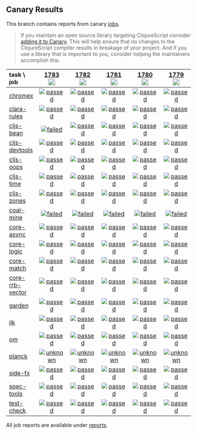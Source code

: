 ## Canary Results

This branch contains reports from canary [jobs](https://github.com/cljs-oss/canary/tree/jobs).

> If you maintain an open source library targeting ClojureScript consider [adding it to Canary](https://github.com/cljs-oss/canary/tree/master#how-to-participate). This will help ensure that no changes to the ClojureScript compiler results in breakage of your project. And if you use a library that is important to you, consider helping the maintainers accomplish this.

[//]: # (begin_overview_table)

| task \ job | <a href="reports/2021/05/19/job-001783-1.10.864-15f330f3" title="job #1783&#xA;&#xA;job&#xA;&#xA;requested by Mike Fikes (@mfikes) on 2021-05-19T15:43:49Z">1783<br/><img width=20 height=20 src="https://avatars.githubusercontent.com/u/1723464?v=4&s=60"></a> | <a href="reports/2021/05/19/job-001782-1.10.863-8ef4bd24" title="job #1782&#xA;&#xA;job&#xA;&#xA;requested by BinaryAge Bot (@babot) on 2021-05-19T11:11:31Z">1782<br/><img width=20 height=20 src="https://avatars.githubusercontent.com/u/1476765?v=4&s=60"></a> | <a href="reports/2021/05/18/job-001781-1.10.863-8ef4bd24" title="job #1781&#xA;&#xA;job&#xA;&#xA;requested by BinaryAge Bot (@babot) on 2021-05-18T11:53:31Z">1781<br/><img width=20 height=20 src="https://avatars.githubusercontent.com/u/1476765?v=4&s=60"></a> | <a href="reports/2021/05/17/job-001780-1.10.863-8ef4bd24" title="job #1780&#xA;&#xA;job&#xA;&#xA;requested by BinaryAge Bot (@babot) on 2021-05-17T11:09:34Z">1780<br/><img width=20 height=20 src="https://avatars.githubusercontent.com/u/1476765?v=4&s=60"></a> | <a href="reports/2021/05/15/job-001779-1.10.863-8ef4bd24" title="job #1779&#xA;&#xA;job&#xA;&#xA;requested by BinaryAge Bot (@babot) on 2021-05-15T11:09:18Z">1779<br/><img width=20 height=20 src="https://avatars.githubusercontent.com/u/1476765?v=4&s=60"></a> | <a href="reports/2021/05/14/job-001778-1.10.859-fc265c52" title="job #1778&#xA;&#xA;job&#xA;&#xA;requested by BinaryAge Bot (@babot) on 2021-05-14T11:09:10Z">1778<br/><img width=20 height=20 src="https://avatars.githubusercontent.com/u/1476765?v=4&s=60"></a> | <a href="reports/2021/05/13/job-001777-1.10.858-927f221f" title="job #1777&#xA;&#xA;job&#xA;&#xA;requested by BinaryAge Bot (@babot) on 2021-05-13T11:10:37Z">1777<br/><img width=20 height=20 src="https://avatars.githubusercontent.com/u/1476765?v=4&s=60"></a> | <a href="reports/2021/05/12/job-001776-1.10.857-d82b10a9" title="job #1776&#xA;&#xA;job&#xA;&#xA;requested by BinaryAge Bot (@babot) on 2021-05-12T11:09:21Z">1776<br/><img width=20 height=20 src="https://avatars.githubusercontent.com/u/1476765?v=4&s=60"></a> | <a href="reports/2021/05/11/job-001775-1.10.856-4a73bc8b" title="job #1775&#xA;&#xA;job&#xA;&#xA;requested by BinaryAge Bot (@babot) on 2021-05-11T11:07:53Z">1775<br/><img width=20 height=20 src="https://avatars.githubusercontent.com/u/1476765?v=4&s=60"></a> | <a href="reports/2021/05/10/job-001774-1.10.856-4a73bc8b" title="job #1774&#xA;&#xA;job&#xA;&#xA;requested by BinaryAge Bot (@babot) on 2021-05-10T11:07:56Z">1774<br/><img width=20 height=20 src="https://avatars.githubusercontent.com/u/1476765?v=4&s=60"></a> |
| :--- | :---: | :---: | :---: | :---: | :---: | :---: | :---: | :---: | :---: | :---: |
| [chromex](https://github.com/binaryage/chromex) | <a href="reports/2021/05/19/job-001783-1.10.864-15f330f3#-chromex"><img title="passed" src="http://box.binaryage.com/s-passed.svg"><a> | <a href="reports/2021/05/19/job-001782-1.10.863-8ef4bd24#-chromex"><img title="passed" src="http://box.binaryage.com/s-passed.svg"><a> | <a href="reports/2021/05/18/job-001781-1.10.863-8ef4bd24#-chromex"><img title="passed" src="http://box.binaryage.com/s-passed.svg"><a> | <a href="reports/2021/05/17/job-001780-1.10.863-8ef4bd24#-chromex"><img title="passed" src="http://box.binaryage.com/s-passed.svg"><a> | <a href="reports/2021/05/15/job-001779-1.10.863-8ef4bd24#-chromex"><img title="passed" src="http://box.binaryage.com/s-passed.svg"><a> | <a href="reports/2021/05/14/job-001778-1.10.859-fc265c52#-chromex"><img title="passed" src="http://box.binaryage.com/s-passed.svg"><a> | <a href="reports/2021/05/13/job-001777-1.10.858-927f221f#-chromex"><img title="passed" src="http://box.binaryage.com/s-passed.svg"><a> | <a href="reports/2021/05/12/job-001776-1.10.857-d82b10a9#-chromex"><img title="passed" src="http://box.binaryage.com/s-passed.svg"><a> | <a href="reports/2021/05/11/job-001775-1.10.856-4a73bc8b#-chromex"><img title="passed" src="http://box.binaryage.com/s-passed.svg"><a> | <a href="reports/2021/05/10/job-001774-1.10.856-4a73bc8b#-chromex"><img title="passed" src="http://box.binaryage.com/s-passed.svg"><a> |
| [clara-rules](https://github.com/cerner/clara-rules) | <a href="reports/2021/05/19/job-001783-1.10.864-15f330f3#-clara-rules"><img title="passed" src="http://box.binaryage.com/s-passed.svg"><a> | <a href="reports/2021/05/19/job-001782-1.10.863-8ef4bd24#-clara-rules"><img title="passed" src="http://box.binaryage.com/s-passed.svg"><a> | <a href="reports/2021/05/18/job-001781-1.10.863-8ef4bd24#-clara-rules"><img title="passed" src="http://box.binaryage.com/s-passed.svg"><a> | <a href="reports/2021/05/17/job-001780-1.10.863-8ef4bd24#-clara-rules"><img title="passed" src="http://box.binaryage.com/s-passed.svg"><a> | <a href="reports/2021/05/15/job-001779-1.10.863-8ef4bd24#-clara-rules"><img title="passed" src="http://box.binaryage.com/s-passed.svg"><a> | <a href="reports/2021/05/14/job-001778-1.10.859-fc265c52#-clara-rules"><img title="passed" src="http://box.binaryage.com/s-passed.svg"><a> | <a href="reports/2021/05/13/job-001777-1.10.858-927f221f#-clara-rules"><img title="passed" src="http://box.binaryage.com/s-passed.svg"><a> | <a href="reports/2021/05/12/job-001776-1.10.857-d82b10a9#-clara-rules"><img title="passed" src="http://box.binaryage.com/s-passed.svg"><a> | <a href="reports/2021/05/11/job-001775-1.10.856-4a73bc8b#-clara-rules"><img title="passed" src="http://box.binaryage.com/s-passed.svg"><a> | <a href="reports/2021/05/10/job-001774-1.10.856-4a73bc8b#-clara-rules"><img title="passed" src="http://box.binaryage.com/s-passed.svg"><a> |
| [cljs-bean](https://github.com/mfikes/cljs-bean) | <a href="reports/2021/05/19/job-001783-1.10.864-15f330f3#-cljs-bean"><img title="failed" src="http://box.binaryage.com/s-failed.svg"><a> | <a href="reports/2021/05/19/job-001782-1.10.863-8ef4bd24#-cljs-bean"><img title="passed" src="http://box.binaryage.com/s-passed.svg"><a> | <a href="reports/2021/05/18/job-001781-1.10.863-8ef4bd24#-cljs-bean"><img title="passed" src="http://box.binaryage.com/s-passed.svg"><a> | <a href="reports/2021/05/17/job-001780-1.10.863-8ef4bd24#-cljs-bean"><img title="passed" src="http://box.binaryage.com/s-passed.svg"><a> | <a href="reports/2021/05/15/job-001779-1.10.863-8ef4bd24#-cljs-bean"><img title="passed" src="http://box.binaryage.com/s-passed.svg"><a> | <a href="reports/2021/05/14/job-001778-1.10.859-fc265c52#-cljs-bean"><img title="passed" src="http://box.binaryage.com/s-passed.svg"><a> | <a href="reports/2021/05/13/job-001777-1.10.858-927f221f#-cljs-bean"><img title="passed" src="http://box.binaryage.com/s-passed.svg"><a> | <a href="reports/2021/05/12/job-001776-1.10.857-d82b10a9#-cljs-bean"><img title="passed" src="http://box.binaryage.com/s-passed.svg"><a> | <a href="reports/2021/05/11/job-001775-1.10.856-4a73bc8b#-cljs-bean"><img title="passed" src="http://box.binaryage.com/s-passed.svg"><a> | <a href="reports/2021/05/10/job-001774-1.10.856-4a73bc8b#-cljs-bean"><img title="passed" src="http://box.binaryage.com/s-passed.svg"><a> |
| [cljs-devtools](https://github.com/binaryage/cljs-devtools) | <a href="reports/2021/05/19/job-001783-1.10.864-15f330f3#-cljs-devtools"><img title="passed" src="http://box.binaryage.com/s-passed.svg"><a> | <a href="reports/2021/05/19/job-001782-1.10.863-8ef4bd24#-cljs-devtools"><img title="passed" src="http://box.binaryage.com/s-passed.svg"><a> | <a href="reports/2021/05/18/job-001781-1.10.863-8ef4bd24#-cljs-devtools"><img title="passed" src="http://box.binaryage.com/s-passed.svg"><a> | <a href="reports/2021/05/17/job-001780-1.10.863-8ef4bd24#-cljs-devtools"><img title="passed" src="http://box.binaryage.com/s-passed.svg"><a> | <a href="reports/2021/05/15/job-001779-1.10.863-8ef4bd24#-cljs-devtools"><img title="passed" src="http://box.binaryage.com/s-passed.svg"><a> | <a href="reports/2021/05/14/job-001778-1.10.859-fc265c52#-cljs-devtools"><img title="passed" src="http://box.binaryage.com/s-passed.svg"><a> | <a href="reports/2021/05/13/job-001777-1.10.858-927f221f#-cljs-devtools"><img title="passed" src="http://box.binaryage.com/s-passed.svg"><a> | <a href="reports/2021/05/12/job-001776-1.10.857-d82b10a9#-cljs-devtools"><img title="passed" src="http://box.binaryage.com/s-passed.svg"><a> | <a href="reports/2021/05/11/job-001775-1.10.856-4a73bc8b#-cljs-devtools"><img title="passed" src="http://box.binaryage.com/s-passed.svg"><a> | <a href="reports/2021/05/10/job-001774-1.10.856-4a73bc8b#-cljs-devtools"><img title="passed" src="http://box.binaryage.com/s-passed.svg"><a> |
| [cljs-oops](https://github.com/binaryage/cljs-oops) | <a href="reports/2021/05/19/job-001783-1.10.864-15f330f3#-cljs-oops"><img title="passed" src="http://box.binaryage.com/s-passed.svg"><a> | <a href="reports/2021/05/19/job-001782-1.10.863-8ef4bd24#-cljs-oops"><img title="passed" src="http://box.binaryage.com/s-passed.svg"><a> | <a href="reports/2021/05/18/job-001781-1.10.863-8ef4bd24#-cljs-oops"><img title="passed" src="http://box.binaryage.com/s-passed.svg"><a> | <a href="reports/2021/05/17/job-001780-1.10.863-8ef4bd24#-cljs-oops"><img title="passed" src="http://box.binaryage.com/s-passed.svg"><a> | <a href="reports/2021/05/15/job-001779-1.10.863-8ef4bd24#-cljs-oops"><img title="passed" src="http://box.binaryage.com/s-passed.svg"><a> | <a href="reports/2021/05/14/job-001778-1.10.859-fc265c52#-cljs-oops"><img title="passed" src="http://box.binaryage.com/s-passed.svg"><a> | <a href="reports/2021/05/13/job-001777-1.10.858-927f221f#-cljs-oops"><img title="passed" src="http://box.binaryage.com/s-passed.svg"><a> | <a href="reports/2021/05/12/job-001776-1.10.857-d82b10a9#-cljs-oops"><img title="passed" src="http://box.binaryage.com/s-passed.svg"><a> | <a href="reports/2021/05/11/job-001775-1.10.856-4a73bc8b#-cljs-oops"><img title="passed" src="http://box.binaryage.com/s-passed.svg"><a> | <a href="reports/2021/05/10/job-001774-1.10.856-4a73bc8b#-cljs-oops"><img title="passed" src="http://box.binaryage.com/s-passed.svg"><a> |
| [cljs-time](https://github.com/andrewmcveigh/cljs-time) | <a href="reports/2021/05/19/job-001783-1.10.864-15f330f3#-cljs-time"><img title="passed" src="http://box.binaryage.com/s-passed.svg"><a> | <a href="reports/2021/05/19/job-001782-1.10.863-8ef4bd24#-cljs-time"><img title="passed" src="http://box.binaryage.com/s-passed.svg"><a> | <a href="reports/2021/05/18/job-001781-1.10.863-8ef4bd24#-cljs-time"><img title="passed" src="http://box.binaryage.com/s-passed.svg"><a> | <a href="reports/2021/05/17/job-001780-1.10.863-8ef4bd24#-cljs-time"><img title="passed" src="http://box.binaryage.com/s-passed.svg"><a> | <a href="reports/2021/05/15/job-001779-1.10.863-8ef4bd24#-cljs-time"><img title="passed" src="http://box.binaryage.com/s-passed.svg"><a> | <a href="reports/2021/05/14/job-001778-1.10.859-fc265c52#-cljs-time"><img title="passed" src="http://box.binaryage.com/s-passed.svg"><a> | <a href="reports/2021/05/13/job-001777-1.10.858-927f221f#-cljs-time"><img title="passed" src="http://box.binaryage.com/s-passed.svg"><a> | <a href="reports/2021/05/12/job-001776-1.10.857-d82b10a9#-cljs-time"><img title="passed" src="http://box.binaryage.com/s-passed.svg"><a> | <a href="reports/2021/05/11/job-001775-1.10.856-4a73bc8b#-cljs-time"><img title="passed" src="http://box.binaryage.com/s-passed.svg"><a> | <a href="reports/2021/05/10/job-001774-1.10.856-4a73bc8b#-cljs-time"><img title="passed" src="http://box.binaryage.com/s-passed.svg"><a> |
| [cljs-zones](https://github.com/binaryage/cljs-zones) | <a href="reports/2021/05/19/job-001783-1.10.864-15f330f3#-cljs-zones"><img title="passed" src="http://box.binaryage.com/s-passed.svg"><a> | <a href="reports/2021/05/19/job-001782-1.10.863-8ef4bd24#-cljs-zones"><img title="passed" src="http://box.binaryage.com/s-passed.svg"><a> | <a href="reports/2021/05/18/job-001781-1.10.863-8ef4bd24#-cljs-zones"><img title="passed" src="http://box.binaryage.com/s-passed.svg"><a> | <a href="reports/2021/05/17/job-001780-1.10.863-8ef4bd24#-cljs-zones"><img title="passed" src="http://box.binaryage.com/s-passed.svg"><a> | <a href="reports/2021/05/15/job-001779-1.10.863-8ef4bd24#-cljs-zones"><img title="passed" src="http://box.binaryage.com/s-passed.svg"><a> | <a href="reports/2021/05/14/job-001778-1.10.859-fc265c52#-cljs-zones"><img title="passed" src="http://box.binaryage.com/s-passed.svg"><a> | <a href="reports/2021/05/13/job-001777-1.10.858-927f221f#-cljs-zones"><img title="passed" src="http://box.binaryage.com/s-passed.svg"><a> | <a href="reports/2021/05/12/job-001776-1.10.857-d82b10a9#-cljs-zones"><img title="passed" src="http://box.binaryage.com/s-passed.svg"><a> | <a href="reports/2021/05/11/job-001775-1.10.856-4a73bc8b#-cljs-zones"><img title="passed" src="http://box.binaryage.com/s-passed.svg"><a> | <a href="reports/2021/05/10/job-001774-1.10.856-4a73bc8b#-cljs-zones"><img title="passed" src="http://box.binaryage.com/s-passed.svg"><a> |
| [coal-mine](https://github.com/mfikes/coal-mine) | <a href="reports/2021/05/19/job-001783-1.10.864-15f330f3#-coal-mine"><img title="failed" src="http://box.binaryage.com/s-failed.svg"><a> | <a href="reports/2021/05/19/job-001782-1.10.863-8ef4bd24#-coal-mine"><img title="failed" src="http://box.binaryage.com/s-failed.svg"><a> | <a href="reports/2021/05/18/job-001781-1.10.863-8ef4bd24#-coal-mine"><img title="failed" src="http://box.binaryage.com/s-failed.svg"><a> | <a href="reports/2021/05/17/job-001780-1.10.863-8ef4bd24#-coal-mine"><img title="failed" src="http://box.binaryage.com/s-failed.svg"><a> | <a href="reports/2021/05/15/job-001779-1.10.863-8ef4bd24#-coal-mine"><img title="failed" src="http://box.binaryage.com/s-failed.svg"><a> | <a href="reports/2021/05/14/job-001778-1.10.859-fc265c52#-coal-mine"><img title="failed" src="http://box.binaryage.com/s-failed.svg"><a> | <a href="reports/2021/05/13/job-001777-1.10.858-927f221f#-coal-mine"><img title="failed" src="http://box.binaryage.com/s-failed.svg"><a> | <a href="reports/2021/05/12/job-001776-1.10.857-d82b10a9#-coal-mine"><img title="passed" src="http://box.binaryage.com/s-passed.svg"><a> | <a href="reports/2021/05/11/job-001775-1.10.856-4a73bc8b#-coal-mine"><img title="failed" src="http://box.binaryage.com/s-failed.svg"><a> | <a href="reports/2021/05/10/job-001774-1.10.856-4a73bc8b#-coal-mine"><img title="passed" src="http://box.binaryage.com/s-passed.svg"><a> |
| [core-async](https://github.com/clojure/core.async) | <a href="reports/2021/05/19/job-001783-1.10.864-15f330f3#-core-async"><img title="passed" src="http://box.binaryage.com/s-passed.svg"><a> | <a href="reports/2021/05/19/job-001782-1.10.863-8ef4bd24#-core-async"><img title="passed" src="http://box.binaryage.com/s-passed.svg"><a> | <a href="reports/2021/05/18/job-001781-1.10.863-8ef4bd24#-core-async"><img title="passed" src="http://box.binaryage.com/s-passed.svg"><a> | <a href="reports/2021/05/17/job-001780-1.10.863-8ef4bd24#-core-async"><img title="passed" src="http://box.binaryage.com/s-passed.svg"><a> | <a href="reports/2021/05/15/job-001779-1.10.863-8ef4bd24#-core-async"><img title="passed" src="http://box.binaryage.com/s-passed.svg"><a> | <a href="reports/2021/05/14/job-001778-1.10.859-fc265c52#-core-async"><img title="passed" src="http://box.binaryage.com/s-passed.svg"><a> | <a href="reports/2021/05/13/job-001777-1.10.858-927f221f#-core-async"><img title="passed" src="http://box.binaryage.com/s-passed.svg"><a> | <a href="reports/2021/05/12/job-001776-1.10.857-d82b10a9#-core-async"><img title="passed" src="http://box.binaryage.com/s-passed.svg"><a> | <a href="reports/2021/05/11/job-001775-1.10.856-4a73bc8b#-core-async"><img title="passed" src="http://box.binaryage.com/s-passed.svg"><a> | <a href="reports/2021/05/10/job-001774-1.10.856-4a73bc8b#-core-async"><img title="passed" src="http://box.binaryage.com/s-passed.svg"><a> |
| [core-logic](https://github.com/clojure/core.logic) | <a href="reports/2021/05/19/job-001783-1.10.864-15f330f3#-core-logic"><img title="passed" src="http://box.binaryage.com/s-passed.svg"><a> | <a href="reports/2021/05/19/job-001782-1.10.863-8ef4bd24#-core-logic"><img title="passed" src="http://box.binaryage.com/s-passed.svg"><a> | <a href="reports/2021/05/18/job-001781-1.10.863-8ef4bd24#-core-logic"><img title="passed" src="http://box.binaryage.com/s-passed.svg"><a> | <a href="reports/2021/05/17/job-001780-1.10.863-8ef4bd24#-core-logic"><img title="passed" src="http://box.binaryage.com/s-passed.svg"><a> | <a href="reports/2021/05/15/job-001779-1.10.863-8ef4bd24#-core-logic"><img title="passed" src="http://box.binaryage.com/s-passed.svg"><a> | <a href="reports/2021/05/14/job-001778-1.10.859-fc265c52#-core-logic"><img title="passed" src="http://box.binaryage.com/s-passed.svg"><a> | <a href="reports/2021/05/13/job-001777-1.10.858-927f221f#-core-logic"><img title="passed" src="http://box.binaryage.com/s-passed.svg"><a> | <a href="reports/2021/05/12/job-001776-1.10.857-d82b10a9#-core-logic"><img title="passed" src="http://box.binaryage.com/s-passed.svg"><a> | <a href="reports/2021/05/11/job-001775-1.10.856-4a73bc8b#-core-logic"><img title="passed" src="http://box.binaryage.com/s-passed.svg"><a> | <a href="reports/2021/05/10/job-001774-1.10.856-4a73bc8b#-core-logic"><img title="passed" src="http://box.binaryage.com/s-passed.svg"><a> |
| [core-match](https://github.com/clojure/core.match) | <a href="reports/2021/05/19/job-001783-1.10.864-15f330f3#-core-match"><img title="passed" src="http://box.binaryage.com/s-passed.svg"><a> | <a href="reports/2021/05/19/job-001782-1.10.863-8ef4bd24#-core-match"><img title="passed" src="http://box.binaryage.com/s-passed.svg"><a> | <a href="reports/2021/05/18/job-001781-1.10.863-8ef4bd24#-core-match"><img title="passed" src="http://box.binaryage.com/s-passed.svg"><a> | <a href="reports/2021/05/17/job-001780-1.10.863-8ef4bd24#-core-match"><img title="passed" src="http://box.binaryage.com/s-passed.svg"><a> | <a href="reports/2021/05/15/job-001779-1.10.863-8ef4bd24#-core-match"><img title="passed" src="http://box.binaryage.com/s-passed.svg"><a> | <a href="reports/2021/05/14/job-001778-1.10.859-fc265c52#-core-match"><img title="passed" src="http://box.binaryage.com/s-passed.svg"><a> | <a href="reports/2021/05/13/job-001777-1.10.858-927f221f#-core-match"><img title="passed" src="http://box.binaryage.com/s-passed.svg"><a> | <a href="reports/2021/05/12/job-001776-1.10.857-d82b10a9#-core-match"><img title="passed" src="http://box.binaryage.com/s-passed.svg"><a> | <a href="reports/2021/05/11/job-001775-1.10.856-4a73bc8b#-core-match"><img title="passed" src="http://box.binaryage.com/s-passed.svg"><a> | <a href="reports/2021/05/10/job-001774-1.10.856-4a73bc8b#-core-match"><img title="passed" src="http://box.binaryage.com/s-passed.svg"><a> |
| [core-rrb-vector](https://github.com/clojure/core.rrb-vector) | <a href="reports/2021/05/19/job-001783-1.10.864-15f330f3#-core-rrb-vector"><img title="passed" src="http://box.binaryage.com/s-passed.svg"><a> | <a href="reports/2021/05/19/job-001782-1.10.863-8ef4bd24#-core-rrb-vector"><img title="passed" src="http://box.binaryage.com/s-passed.svg"><a> | <a href="reports/2021/05/18/job-001781-1.10.863-8ef4bd24#-core-rrb-vector"><img title="passed" src="http://box.binaryage.com/s-passed.svg"><a> | <a href="reports/2021/05/17/job-001780-1.10.863-8ef4bd24#-core-rrb-vector"><img title="passed" src="http://box.binaryage.com/s-passed.svg"><a> | <a href="reports/2021/05/15/job-001779-1.10.863-8ef4bd24#-core-rrb-vector"><img title="passed" src="http://box.binaryage.com/s-passed.svg"><a> | <a href="reports/2021/05/14/job-001778-1.10.859-fc265c52#-core-rrb-vector"><img title="passed" src="http://box.binaryage.com/s-passed.svg"><a> | <a href="reports/2021/05/13/job-001777-1.10.858-927f221f#-core-rrb-vector"><img title="passed" src="http://box.binaryage.com/s-passed.svg"><a> | <a href="reports/2021/05/12/job-001776-1.10.857-d82b10a9#-core-rrb-vector"><img title="passed" src="http://box.binaryage.com/s-passed.svg"><a> | <a href="reports/2021/05/11/job-001775-1.10.856-4a73bc8b#-core-rrb-vector"><img title="passed" src="http://box.binaryage.com/s-passed.svg"><a> | <a href="reports/2021/05/10/job-001774-1.10.856-4a73bc8b#-core-rrb-vector"><img title="passed" src="http://box.binaryage.com/s-passed.svg"><a> |
| [garden](https://github.com/noprompt/garden) | <a href="reports/2021/05/19/job-001783-1.10.864-15f330f3#-garden"><img title="passed" src="http://box.binaryage.com/s-passed.svg"><a> | <a href="reports/2021/05/19/job-001782-1.10.863-8ef4bd24#-garden"><img title="passed" src="http://box.binaryage.com/s-passed.svg"><a> | <a href="reports/2021/05/18/job-001781-1.10.863-8ef4bd24#-garden"><img title="passed" src="http://box.binaryage.com/s-passed.svg"><a> | <a href="reports/2021/05/17/job-001780-1.10.863-8ef4bd24#-garden"><img title="passed" src="http://box.binaryage.com/s-passed.svg"><a> | <a href="reports/2021/05/15/job-001779-1.10.863-8ef4bd24#-garden"><img title="passed" src="http://box.binaryage.com/s-passed.svg"><a> | <a href="reports/2021/05/14/job-001778-1.10.859-fc265c52#-garden"><img title="passed" src="http://box.binaryage.com/s-passed.svg"><a> | <a href="reports/2021/05/13/job-001777-1.10.858-927f221f#-garden"><img title="passed" src="http://box.binaryage.com/s-passed.svg"><a> | <a href="reports/2021/05/12/job-001776-1.10.857-d82b10a9#-garden"><img title="passed" src="http://box.binaryage.com/s-passed.svg"><a> | <a href="reports/2021/05/11/job-001775-1.10.856-4a73bc8b#-garden"><img title="passed" src="http://box.binaryage.com/s-passed.svg"><a> | <a href="reports/2021/05/10/job-001774-1.10.856-4a73bc8b#-garden"><img title="passed" src="http://box.binaryage.com/s-passed.svg"><a> |
| [ilk](https://github.com/mfikes/ilk) | <a href="reports/2021/05/19/job-001783-1.10.864-15f330f3#-ilk"><img title="passed" src="http://box.binaryage.com/s-passed.svg"><a> | <a href="reports/2021/05/19/job-001782-1.10.863-8ef4bd24#-ilk"><img title="passed" src="http://box.binaryage.com/s-passed.svg"><a> | <a href="reports/2021/05/18/job-001781-1.10.863-8ef4bd24#-ilk"><img title="passed" src="http://box.binaryage.com/s-passed.svg"><a> | <a href="reports/2021/05/17/job-001780-1.10.863-8ef4bd24#-ilk"><img title="passed" src="http://box.binaryage.com/s-passed.svg"><a> | <a href="reports/2021/05/15/job-001779-1.10.863-8ef4bd24#-ilk"><img title="passed" src="http://box.binaryage.com/s-passed.svg"><a> | <a href="reports/2021/05/14/job-001778-1.10.859-fc265c52#-ilk"><img title="passed" src="http://box.binaryage.com/s-passed.svg"><a> | <a href="reports/2021/05/13/job-001777-1.10.858-927f221f#-ilk"><img title="passed" src="http://box.binaryage.com/s-passed.svg"><a> | <a href="reports/2021/05/12/job-001776-1.10.857-d82b10a9#-ilk"><img title="passed" src="http://box.binaryage.com/s-passed.svg"><a> | <a href="reports/2021/05/11/job-001775-1.10.856-4a73bc8b#-ilk"><img title="passed" src="http://box.binaryage.com/s-passed.svg"><a> | <a href="reports/2021/05/10/job-001774-1.10.856-4a73bc8b#-ilk"><img title="passed" src="http://box.binaryage.com/s-passed.svg"><a> |
| [om](https://github.com/omcljs/om) | <a href="reports/2021/05/19/job-001783-1.10.864-15f330f3#-om"><img title="passed" src="http://box.binaryage.com/s-passed.svg"><a> | <a href="reports/2021/05/19/job-001782-1.10.863-8ef4bd24#-om"><img title="passed" src="http://box.binaryage.com/s-passed.svg"><a> | <a href="reports/2021/05/18/job-001781-1.10.863-8ef4bd24#-om"><img title="passed" src="http://box.binaryage.com/s-passed.svg"><a> | <a href="reports/2021/05/17/job-001780-1.10.863-8ef4bd24#-om"><img title="passed" src="http://box.binaryage.com/s-passed.svg"><a> | <a href="reports/2021/05/15/job-001779-1.10.863-8ef4bd24#-om"><img title="passed" src="http://box.binaryage.com/s-passed.svg"><a> | <a href="reports/2021/05/14/job-001778-1.10.859-fc265c52#-om"><img title="passed" src="http://box.binaryage.com/s-passed.svg"><a> | <a href="reports/2021/05/13/job-001777-1.10.858-927f221f#-om"><img title="passed" src="http://box.binaryage.com/s-passed.svg"><a> | <a href="reports/2021/05/12/job-001776-1.10.857-d82b10a9#-om"><img title="passed" src="http://box.binaryage.com/s-passed.svg"><a> | <a href="reports/2021/05/11/job-001775-1.10.856-4a73bc8b#-om"><img title="passed" src="http://box.binaryage.com/s-passed.svg"><a> | <a href="reports/2021/05/10/job-001774-1.10.856-4a73bc8b#-om"><img title="passed" src="http://box.binaryage.com/s-passed.svg"><a> |
| [planck](https://github.com/planck-repl/planck) | <a href="reports/2021/05/19/job-001783-1.10.864-15f330f3#-planck"><img title="unknown" src="http://box.binaryage.com/s-unknown.svg"><a> | <a href="reports/2021/05/19/job-001782-1.10.863-8ef4bd24#-planck"><img title="unknown" src="http://box.binaryage.com/s-unknown.svg"><a> | <a href="reports/2021/05/18/job-001781-1.10.863-8ef4bd24#-planck"><img title="unknown" src="http://box.binaryage.com/s-unknown.svg"><a> | <a href="reports/2021/05/17/job-001780-1.10.863-8ef4bd24#-planck"><img title="unknown" src="http://box.binaryage.com/s-unknown.svg"><a> | <a href="reports/2021/05/15/job-001779-1.10.863-8ef4bd24#-planck"><img title="unknown" src="http://box.binaryage.com/s-unknown.svg"><a> | <a href="reports/2021/05/14/job-001778-1.10.859-fc265c52#-planck"><img title="unknown" src="http://box.binaryage.com/s-unknown.svg"><a> | <a href="reports/2021/05/13/job-001777-1.10.858-927f221f#-planck"><img title="unknown" src="http://box.binaryage.com/s-unknown.svg"><a> | <a href="reports/2021/05/12/job-001776-1.10.857-d82b10a9#-planck"><img title="unknown" src="http://box.binaryage.com/s-unknown.svg"><a> | <a href="reports/2021/05/11/job-001775-1.10.856-4a73bc8b#-planck"><img title="unknown" src="http://box.binaryage.com/s-unknown.svg"><a> | <a href="reports/2021/05/10/job-001774-1.10.856-4a73bc8b#-planck"><img title="unknown" src="http://box.binaryage.com/s-unknown.svg"><a> |
| [side-fx](https://github.com/cljsrn/side-fx) | <a href="reports/2021/05/19/job-001783-1.10.864-15f330f3#-side-fx"><img title="passed" src="http://box.binaryage.com/s-passed.svg"><a> | <a href="reports/2021/05/19/job-001782-1.10.863-8ef4bd24#-side-fx"><img title="passed" src="http://box.binaryage.com/s-passed.svg"><a> | <a href="reports/2021/05/18/job-001781-1.10.863-8ef4bd24#-side-fx"><img title="passed" src="http://box.binaryage.com/s-passed.svg"><a> | <a href="reports/2021/05/17/job-001780-1.10.863-8ef4bd24#-side-fx"><img title="passed" src="http://box.binaryage.com/s-passed.svg"><a> | <a href="reports/2021/05/15/job-001779-1.10.863-8ef4bd24#-side-fx"><img title="passed" src="http://box.binaryage.com/s-passed.svg"><a> | <a href="reports/2021/05/14/job-001778-1.10.859-fc265c52#-side-fx"><img title="passed" src="http://box.binaryage.com/s-passed.svg"><a> | <a href="reports/2021/05/13/job-001777-1.10.858-927f221f#-side-fx"><img title="passed" src="http://box.binaryage.com/s-passed.svg"><a> | <a href="reports/2021/05/12/job-001776-1.10.857-d82b10a9#-side-fx"><img title="passed" src="http://box.binaryage.com/s-passed.svg"><a> | <a href="reports/2021/05/11/job-001775-1.10.856-4a73bc8b#-side-fx"><img title="passed" src="http://box.binaryage.com/s-passed.svg"><a> | <a href="reports/2021/05/10/job-001774-1.10.856-4a73bc8b#-side-fx"><img title="passed" src="http://box.binaryage.com/s-passed.svg"><a> |
| [spec-tools](https://github.com/metosin/spec-tools) | <a href="reports/2021/05/19/job-001783-1.10.864-15f330f3#-spec-tools"><img title="passed" src="http://box.binaryage.com/s-passed.svg"><a> | <a href="reports/2021/05/19/job-001782-1.10.863-8ef4bd24#-spec-tools"><img title="passed" src="http://box.binaryage.com/s-passed.svg"><a> | <a href="reports/2021/05/18/job-001781-1.10.863-8ef4bd24#-spec-tools"><img title="passed" src="http://box.binaryage.com/s-passed.svg"><a> | <a href="reports/2021/05/17/job-001780-1.10.863-8ef4bd24#-spec-tools"><img title="passed" src="http://box.binaryage.com/s-passed.svg"><a> | <a href="reports/2021/05/15/job-001779-1.10.863-8ef4bd24#-spec-tools"><img title="passed" src="http://box.binaryage.com/s-passed.svg"><a> | <a href="reports/2021/05/14/job-001778-1.10.859-fc265c52#-spec-tools"><img title="passed" src="http://box.binaryage.com/s-passed.svg"><a> | <a href="reports/2021/05/13/job-001777-1.10.858-927f221f#-spec-tools"><img title="passed" src="http://box.binaryage.com/s-passed.svg"><a> | <a href="reports/2021/05/12/job-001776-1.10.857-d82b10a9#-spec-tools"><img title="passed" src="http://box.binaryage.com/s-passed.svg"><a> | <a href="reports/2021/05/11/job-001775-1.10.856-4a73bc8b#-spec-tools"><img title="passed" src="http://box.binaryage.com/s-passed.svg"><a> | <a href="reports/2021/05/10/job-001774-1.10.856-4a73bc8b#-spec-tools"><img title="passed" src="http://box.binaryage.com/s-passed.svg"><a> |
| [test-check](https://github.com/clojure/test.check) | <a href="reports/2021/05/19/job-001783-1.10.864-15f330f3#-test-check"><img title="passed" src="http://box.binaryage.com/s-passed.svg"><a> | <a href="reports/2021/05/19/job-001782-1.10.863-8ef4bd24#-test-check"><img title="passed" src="http://box.binaryage.com/s-passed.svg"><a> | <a href="reports/2021/05/18/job-001781-1.10.863-8ef4bd24#-test-check"><img title="passed" src="http://box.binaryage.com/s-passed.svg"><a> | <a href="reports/2021/05/17/job-001780-1.10.863-8ef4bd24#-test-check"><img title="passed" src="http://box.binaryage.com/s-passed.svg"><a> | <a href="reports/2021/05/15/job-001779-1.10.863-8ef4bd24#-test-check"><img title="passed" src="http://box.binaryage.com/s-passed.svg"><a> | <a href="reports/2021/05/14/job-001778-1.10.859-fc265c52#-test-check"><img title="passed" src="http://box.binaryage.com/s-passed.svg"><a> | <a href="reports/2021/05/13/job-001777-1.10.858-927f221f#-test-check"><img title="passed" src="http://box.binaryage.com/s-passed.svg"><a> | <a href="reports/2021/05/12/job-001776-1.10.857-d82b10a9#-test-check"><img title="passed" src="http://box.binaryage.com/s-passed.svg"><a> | <a href="reports/2021/05/11/job-001775-1.10.856-4a73bc8b#-test-check"><img title="passed" src="http://box.binaryage.com/s-passed.svg"><a> | <a href="reports/2021/05/10/job-001774-1.10.856-4a73bc8b#-test-check"><img title="passed" src="http://box.binaryage.com/s-passed.svg"><a> |

[//]: # (end_overview_table)

All job reports are available under [reports](reports).
